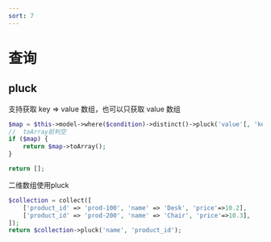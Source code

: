 ```yaml
---
sort: 7
---
```


# 查询

## pluck

支持获取 key => value 数组，也可以只获取 value 数组

```php
$map = $this->model->where($condition)->distinct()->pluck('value'[, 'key']);
//  toArray前判空
if ($map) {
    return $map->toArray();
}

return [];
```

二维数组使用pluck

```php
$collection = collect([
    ['product_id' => 'prod-100', 'name' => 'Desk', 'price'=>10.2],
    ['product_id' => 'prod-200', 'name' => 'Chair', 'price'=>10.3],
]);
return $collection->pluck('name', 'product_id');
```